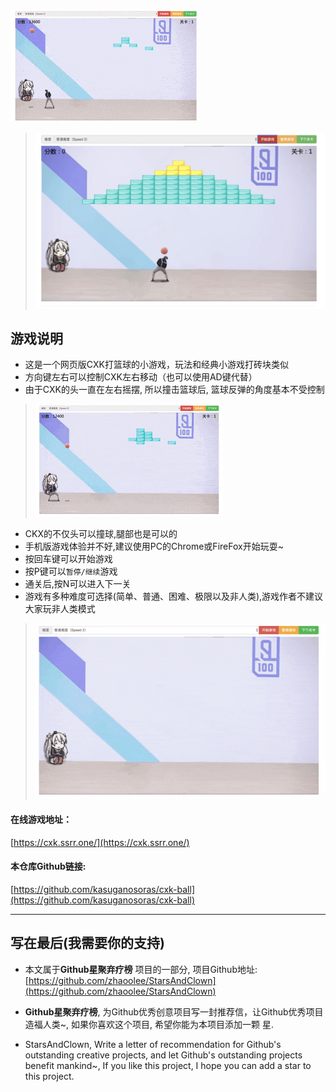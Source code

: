 ![](https://raw.githubusercontent.com/zhaoolee/GraphBed/master/images/a35ba8a6d7c9732cfba913fa618f028f.gif)

> ![](https://raw.githubusercontent.com/zhaoolee/GraphBed/master/images/44e5709ad0e06cbf168cef2e0ac04731.png)


## 游戏说明
- 这是一个网页版CXK打篮球的小游戏，玩法和经典小游戏打砖块类似
- 方向键左右可以控制CXK左右移动（也可以使用AD键代替）
- 由于CXK的头一直在左右摇摆, 所以撞击篮球后, 篮球反弹的角度基本不受控制
> ![](https://raw.githubusercontent.com/zhaoolee/GraphBed/master/images/481df8e64bb60f2a738eddf272e87c36.gif)

- CKX的不仅头可以撞球,腿部也是可以的
- 手机版游戏体验并不好,建议使用PC的Chrome或FireFox开始玩耍~
- 按回车键可以开始游戏
- 按P键可以`暂停/继续`游戏
- 通关后,按N可以进入下一关
- 游戏有多种难度可选择(简单、普通、困难、极限以及非人类),游戏作者不建议大家玩非人类模式

> ![](https://raw.githubusercontent.com/zhaoolee/GraphBed/master/images/0691cf868bf0d235d382222d13603b93.gif)


#### 在线游戏地址：
[https://cxk.ssrr.one/](https://cxk.ssrr.one/)

#### 本仓库Github链接: 
[https://github.com/kasuganosoras/cxk-ball](https://github.com/kasuganosoras/cxk-ball)

---

## 写在最后(我需要你的支持)
- 本文属于**Github星聚弃疗榜** 项目的一部分, 项目Github地址: [https://github.com/zhaoolee/StarsAndClown](https://github.com/zhaoolee/StarsAndClown)
- **Github星聚弃疗榜**, 为Github优秀创意项目写一封推荐信，让Github优秀项目造福人类~, 如果你喜欢这个项目, 希望你能为本项目添加一颗 星.

- StarsAndClown, Write a letter of recommendation for Github's outstanding creative projects, and let Github's outstanding projects benefit mankind~, If you like this project, I hope you can add a star to this project.
